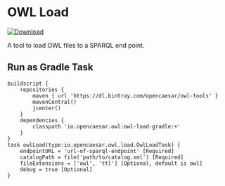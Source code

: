 # OWL Load

[ ![Download](https://api.bintray.com/packages/opencaesar/owl-tools/owl-load-gradle/images/download.svg) ](https://bintray.com/opencaesar/owl-tools/owl-load-gradle/_latestVersion)

A tool to load OWL files to a SPARQL end point. 

## Run as Gradle Task

```
buildscript {
	repositories {
		maven { url 'https://dl.bintray.com/opencaesar/owl-tools' }
  		mavenCentral()
		jcenter()
	}
	dependencies {
		classpath 'io.opencaesar.owl:owl-load-gradle:+'
	}
}
task owlLoad(type:io.opencaesar.owl.load.OwlLoadTask) {
	endpointURL = 'url-of-sparql-endpoint' [Required]
	catalogPath = file('path/to/catalog.xml') [Required]
    fileExtensions = ['owl', 'ttl'] [Optional, default is owl]
	debug = true [Optional]
}               
```